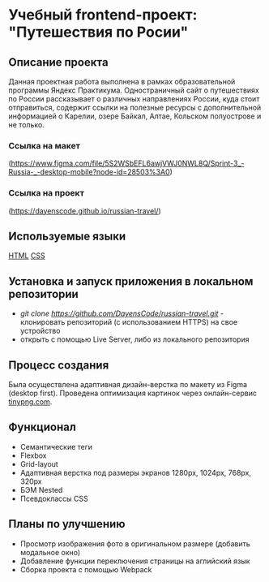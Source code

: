 # Учебный frontend-проект: "Путешествия по Росии"

## Описание проекта

Данная проектная работа выполнена в рамках образовательной программы Яндекс Практикума. Одностраничный сайт о путешествиях по России рассказывает о различных направлениях России, куда стоит отправиться, содержит ссылки на полезные ресурсы с дополнительной информацией о Карелии, озере Байкал, Алтае, Кольском полуострове и не только.

### Ссылка на макет

(https://www.figma.com/file/5S2WSbEFL6awjVWJ0NWL8Q/Sprint-3_-Russia-_-desktop-mobile?node-id=28503%3A0)

### Ссылка на проект

(https://dayenscode.github.io/russian-travel/)

## Используемые языки

[HTML](https://ru.wikipedia.org/wiki/HTML)
[CSS](https://ru.wikipedia.org/wiki/CSS)

## Установка и запуск приложения в локальном репозитории

- _git clone https://github.com/DayensCode/russian-travel.git_ - клонировать репозиторий (с использованием HTTPS) на свое устройство
- открыть с помощью Live Server, либо из локального репозитория

## Процесс создания
Была осуществлена адаптивная дизайн-верстка по макету из Figma (desktop first). Проведена оптимизация картинок через онлайн-сервис [tinypng.com](https://tinypng.com/).

## Функционал

- Семантические теги
- Flexbox
- Grid-layout
- Адаптивная верстка под размеры экранов 1280px, 1024px, 768px, 320px
- БЭМ Nested
- Псевдоклассы CSS

## Планы по улучшению

- Просмотр изображения фото в оригинальном размере (добавить модальное окно)
- Добавление функции переключения страницы на аглийский язык
- Сборка проекта с помощью Webpack
